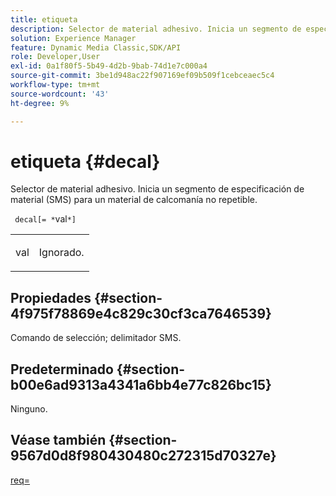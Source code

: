 ```yaml
---
title: etiqueta
description: Selector de material adhesivo. Inicia un segmento de especificación de material (SMS) para un material de calcomanía no repetible.
solution: Experience Manager
feature: Dynamic Media Classic,SDK/API
role: Developer,User
exl-id: 0a1f80f5-5b49-4d2b-9bab-74d1e7c000a4
source-git-commit: 3be1d948ac22f907169ef09b509f1cebceaec5c4
workflow-type: tm+mt
source-wordcount: '43'
ht-degree: 9%

---
```


# etiqueta {#decal}

Selector de material adhesivo. Inicia un segmento de especificación de material (SMS) para un material de calcomanía no repetible.

` decal[= *`val`*]`

<table id="simpletable_35431F0E19B143528BD75C82CFBC5EE0"> 
 <tr class="strow"> 
  <td class="stentry"> <p> <span class="varname"> val </span> </p> </td> 
  <td class="stentry"> <p>Ignorado. </p> </td> 
 </tr> 
</table>

## Propiedades {#section-4f975f78869e4c829c30cf3ca7646539}

Comando de selección; delimitador SMS.

## Predeterminado {#section-b00e6ad9313a4341a6bb4e77c826bc15}

Ninguno.

## Véase también {#section-9567d0d8f980430480c272315d70327e}

[req=](../../../../../ir-api/http-protocol/image-rendering-api-ref/c-ir-http-protocol-ref/c-ir-http-protocol-command-reference/r-ir-req.md#reference-792b1a663fb64261bd2de2a209b847fb)
